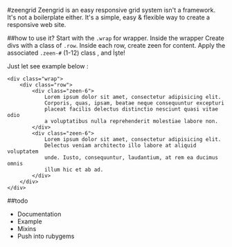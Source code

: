 #zeengrid
Zeengrid is an easy responsive grid system isn't a framework. It's not a boilerplate either. It's a simple, easy & flexible way to create a responsive web site.

##how to use it?
Start with the `.wrap` for wrapper. Inside the wrapper Create divs with a class of `.row`. Inside each row, create zeen for content. Apply the associated `.zeen-#` (1-12) class , and İşte!

Just let see example below :
```
<div class="wrap">
	<div class="row">
		<div class="zeen-6">
			Lorem ipsum dolor sit amet, consectetur adipisicing elit.
			Corporis, quas, ipsam, beatae neque consequuntur excepturi
			placeat facilis delectus distinctio nesciunt quasi vitae odio
			a voluptatibus nulla reprehenderit molestiae labore non.
		</div>
		<div class="zeen-6">
			Lorem ipsum dolor sit amet, consectetur adipisicing elit.
			Delectus veniam architecto illo labore at aliquid voluptatem 
			unde. Iusto, consequuntur, laudantium, at rem ea ducimus omnis
			illum hic et ab ad.
		</div>
	</div>
</div>
```

##todo
* Documentation
* Example
* Mixins
* Push into rubygems

